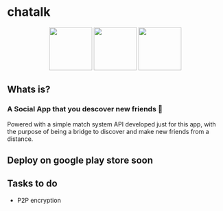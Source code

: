 # chatalk

<p align="center">
  <img
     width="100"
     src="https://imgur.com/T1z7z93.jpg"
  />
  <img
     width="100"
     src="https://i.imgur.com/a7z84ts.jpg"
  />
  <img
     width="100"
     src="https://i.imgur.com/j7OJ419.jpg"
  />
</p>


## Whats is?
### A Social App that you descover new friends 📱
Powered with a simple match system API developed just for this app, with the purpose of being a bridge to discover and make new friends from a distance.

## Deploy on google play store soon

## Tasks to do
<ul>
  <li>P2P encryption </li>
</ul>

